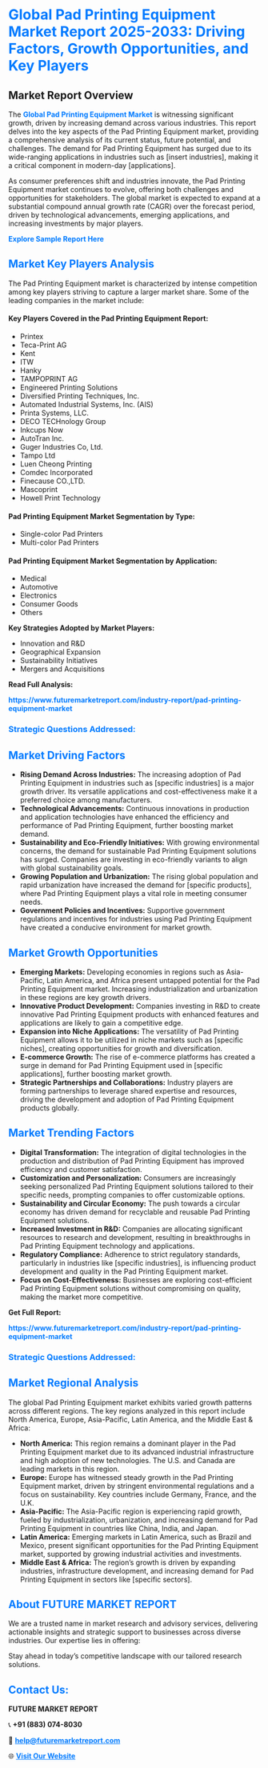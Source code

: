<h1 style="color: #007BFF;">Global Pad Printing Equipment Market Report 2025-2033: Driving Factors, Growth Opportunities, and Key Players</h1>

<section id="overview">
<h2>Market Report Overview</h2>
<p>The <a href="https://www.futuremarketreport.com/industry-report/pad-printing-equipment-market" style="color: #007BFF; text-decoration: none;"><strong>Global Pad Printing Equipment Market</strong></a> is witnessing significant growth, driven by increasing demand across various industries. This report delves into the key aspects of the Pad Printing Equipment market, providing a comprehensive analysis of its current status, future potential, and challenges. The demand for Pad Printing Equipment has surged due to its wide-ranging applications in industries such as [insert industries], making it a critical component in modern-day [applications].</p>
<p>As consumer preferences shift and industries innovate, the Pad Printing Equipment market continues to evolve, offering both challenges and opportunities for stakeholders. The global market is expected to expand at a substantial compound annual growth rate (CAGR) over the forecast period, driven by technological advancements, emerging applications, and increasing investments by major players.</p>
</section>

<section id="overview">
<p><a href="https://www.futuremarketreport.com/request-sample/reportId=90362" style="color: #007BFF; text-decoration: none;"><strong>Explore Sample Report Here</strong></a></p>
</section>

<section id="key-players">
<h2 style="color: #007BFF;">Market Key Players Analysis</h2>
<p>The Pad Printing Equipment market is characterized by intense competition among key players striving to capture a larger market share. Some of the leading companies in the market include:</p>
<h4>Key Players Covered in the Pad Printing Equipment Report:</h4>
<ul><li>Printex</li><li>Teca-Print AG</li><li>Kent</li><li>ITW</li><li>Hanky</li><li>TAMPOPRINT AG</li><li>Engineered Printing Solutions</li><li>Diversified Printing Techniques, Inc.</li><li>Automated Industrial Systems, Inc. (AIS)</li><li>Printa Systems, LLC.</li><li>DECO TECHnology Group</li><li>Inkcups Now</li><li>AutoTran Inc.</li><li>Guger Industries Co, Ltd.</li><li>Tampo Ltd</li><li>Luen Cheong Printing</li><li>Comdec Incorporated</li><li>Finecause CO.,LTD.</li><li>Mascoprint</li><li>Howell Print Technology</li></ul>
<h4>Pad Printing Equipment Market Segmentation by Type:</h4>
<ul><li>Single-color Pad Printers</li><li>Multi-color Pad Printers</li></ul>

<h4>Pad Printing Equipment Market Segmentation by Application:</h4>
<ul><li>Medical</li><li>Automotive</li><li>Electronics</li><li>Consumer Goods</li><li>Others</li></ul>
<p><strong>Key Strategies Adopted by Market Players:</strong></p>
<ul>
<li>Innovation and R&D</li>
<li>Geographical Expansion</li>
<li>Sustainability Initiatives</li>
<li>Mergers and Acquisitions</li>
</ul>
</section>

<section>
<p><strong>Read Full Analysis: </strong></p><a href="https://www.futuremarketreport.com/industry-report/pad-printing-equipment-market" style="color: #007BFF; text-decoration: none;"><strong>https://www.futuremarketreport.com/industry-report/pad-printing-equipment-market</strong></a>
<h3 style="color: #007BFF;">Strategic Questions Addressed:</h3>
</section>

<section id="driving-factors">
<h2 style="color: #007BFF;">Market Driving Factors</h2>
<ul>
<li><strong>Rising Demand Across Industries:</strong> The increasing adoption of Pad Printing Equipment in industries such as [specific industries] is a major growth driver. Its versatile applications and cost-effectiveness make it a preferred choice among manufacturers.</li>
<li><strong>Technological Advancements:</strong> Continuous innovations in production and application technologies have enhanced the efficiency and performance of Pad Printing Equipment, further boosting market demand.</li>
<li><strong>Sustainability and Eco-Friendly Initiatives:</strong> With growing environmental concerns, the demand for sustainable Pad Printing Equipment solutions has surged. Companies are investing in eco-friendly variants to align with global sustainability goals.</li>
<li><strong>Growing Population and Urbanization:</strong> The rising global population and rapid urbanization have increased the demand for [specific products], where Pad Printing Equipment plays a vital role in meeting consumer needs.</li>
<li><strong>Government Policies and Incentives:</strong> Supportive government regulations and incentives for industries using Pad Printing Equipment have created a conducive environment for market growth.</li>
</ul>
</section>

<section id="growth-opportunities">
<h2 style="color: #007BFF;">Market Growth Opportunities</h2>
<ul>
<li><strong>Emerging Markets:</strong> Developing economies in regions such as Asia-Pacific, Latin America, and Africa present untapped potential for the Pad Printing Equipment market. Increasing industrialization and urbanization in these regions are key growth drivers.</li>
<li><strong>Innovative Product Development:</strong> Companies investing in R&D to create innovative Pad Printing Equipment products with enhanced features and applications are likely to gain a competitive edge.</li>
<li><strong>Expansion into Niche Applications:</strong> The versatility of Pad Printing Equipment allows it to be utilized in niche markets such as [specific niches], creating opportunities for growth and diversification.</li>
<li><strong>E-commerce Growth:</strong> The rise of e-commerce platforms has created a surge in demand for Pad Printing Equipment used in [specific applications], further boosting market growth.</li>
<li><strong>Strategic Partnerships and Collaborations:</strong> Industry players are forming partnerships to leverage shared expertise and resources, driving the development and adoption of Pad Printing Equipment products globally.</li>
</ul>
</section>

<section id="trending-factors">
<h2 style="color: #007BFF;">Market Trending Factors</h2>
<ul>
<li><strong>Digital Transformation:</strong> The integration of digital technologies in the production and distribution of Pad Printing Equipment has improved efficiency and customer satisfaction.</li>
<li><strong>Customization and Personalization:</strong> Consumers are increasingly seeking personalized Pad Printing Equipment solutions tailored to their specific needs, prompting companies to offer customizable options.</li>
<li><strong>Sustainability and Circular Economy:</strong> The push towards a circular economy has driven demand for recyclable and reusable Pad Printing Equipment solutions.</li>
<li><strong>Increased Investment in R&D:</strong> Companies are allocating significant resources to research and development, resulting in breakthroughs in Pad Printing Equipment technology and applications.</li>
<li><strong>Regulatory Compliance:</strong> Adherence to strict regulatory standards, particularly in industries like [specific industries], is influencing product development and quality in the Pad Printing Equipment market.</li>
<li><strong>Focus on Cost-Effectiveness:</strong> Businesses are exploring cost-efficient Pad Printing Equipment solutions without compromising on quality, making the market more competitive.</li>
</ul>
</section>

<section>
<p><strong>Get Full Report: </strong></p><a href="https://www.futuremarketreport.com/industry-report/pad-printing-equipment-market" style="color: #007BFF; text-decoration: none;"><strong>https://www.futuremarketreport.com/industry-report/pad-printing-equipment-market</strong></a>
<h3 style="color: #007BFF;">Strategic Questions Addressed:</h3>
</section>


<section id="regional-analysis">
<h2 style="color: #007BFF;">Market Regional Analysis</h2>
<p>The global Pad Printing Equipment market exhibits varied growth patterns across different regions. The key regions analyzed in this report include North America, Europe, Asia-Pacific, Latin America, and the Middle East & Africa:</p>
<ul>
<li><strong>North America:</strong> This region remains a dominant player in the Pad Printing Equipment market due to its advanced industrial infrastructure and high adoption of new technologies. The U.S. and Canada are leading markets in this region.</li>
<li><strong>Europe:</strong> Europe has witnessed steady growth in the Pad Printing Equipment market, driven by stringent environmental regulations and a focus on sustainability. Key countries include Germany, France, and the U.K.</li>
<li><strong>Asia-Pacific:</strong> The Asia-Pacific region is experiencing rapid growth, fueled by industrialization, urbanization, and increasing demand for Pad Printing Equipment in countries like China, India, and Japan.</li>
<li><strong>Latin America:</strong> Emerging markets in Latin America, such as Brazil and Mexico, present significant opportunities for the Pad Printing Equipment market, supported by growing industrial activities and investments.</li>
<li><strong>Middle East & Africa:</strong> The region’s growth is driven by expanding industries, infrastructure development, and increasing demand for Pad Printing Equipment in sectors like [specific sectors].</li>
</ul>
</section>

<footer>
<h2 style="color: #007BFF;">About FUTURE MARKET REPORT</h2>
<p>We are a trusted name in market research and advisory services, delivering actionable insights and strategic support to businesses across diverse industries. Our expertise lies in offering:</p>

<p>Stay ahead in today’s competitive landscape with our tailored research solutions.</p>

<h2 style="color: #007BFF;">Contact Us:</h2>
<p><strong>FUTURE MARKET REPORT</strong></p>
<p>📞 <strong>+91 (883) 074-8030</strong></p>
<p>📧 <strong><a href="mailto:help@futuremarketreport.com" style="color: #007BFF;">help@futuremarketreport.com</a></strong></p>
<p>🌐 <strong><a href="https://www.futuremarketreport.com/" style="color: #007BFF;">Visit Our Website</a></strong></p>
</footer>